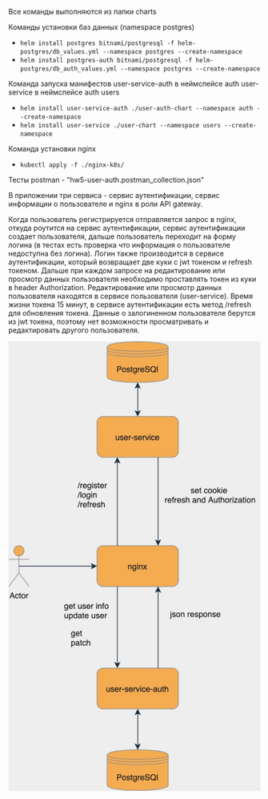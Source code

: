 Все команды выполняются из папки charts

Команды установки баз данных (namespace postgres)
*  `helm install postgres bitnami/postgresql -f helm-postgres/db_values.yml --namespace postgres --create-namespace`
*  `helm install postgres-auth bitnami/postgresql -f helm-postgres/db_auth_values.yml --namespace postgres --create-namespace`

Команда запуска манифестов
user-service-auth в неймспейсе auth
user-service в неймспейсе auth users
* `helm install user-service-auth ./user-auth-chart --namespace auth --create-namespace` 
* `helm install user-service ./user-chart --namespace users --create-namespace`

 Команда установки nginx
* `kubectl apply -f ./nginx-k8s/`

Тесты postman - "hw5-user-auth.postman_collection.json"

В приложении три сервиса - сервис аутентификации, сервис информации о пользователе и nginx в роли API gateway.

Когда пользователь регистрируется отправляется запрос в nginx, откуда роутится на сервис аутентификации, сервис аутентификации
создает пользователя, дальше пользователь переходит на форму логина (в тестах есть проверка 
что информация о пользователе недоступна без логина). Логин также производится в сервисе аутентификации, который возвращает 
две куки с jwt токеном  и refresh токеном. Дальше при каждом запросе на редактирование или просмотр данных пользователя
необходимо проставлять токен из куки в header Authorization.
Редактирование или просмотр данных пользователя находятся в сервисе пользователя (user-service).
Время жизни токена 15 минут, в сервисе аутентификации есть метод /refresh для обновления токена. 
Данные о залогиненном пользователе берутся из jwt токена, поэтому нет возможности просматривать и редактировать другого пользователя.

![Alt text](./hw5schema.jpg?raw=true "Schema")
